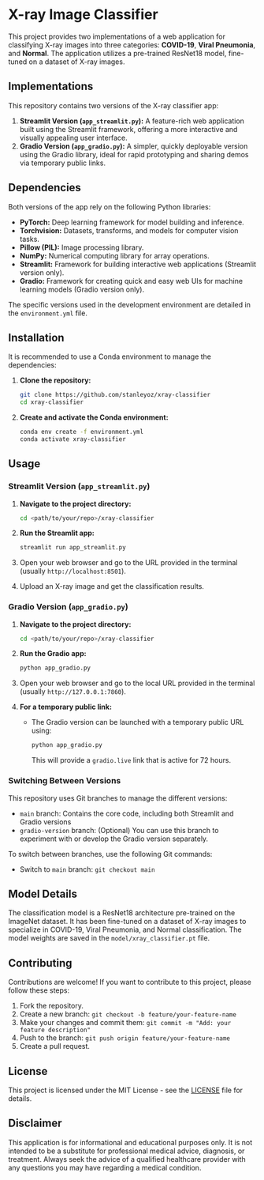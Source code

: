 # X-ray Image Classifier

This project provides two implementations of a web application for classifying X-ray images into three categories: **COVID-19**, **Viral Pneumonia**, and **Normal**. The application utilizes a pre-trained ResNet18 model, fine-tuned on a dataset of X-ray images.

## Implementations

This repository contains two versions of the X-ray classifier app:

1.  **Streamlit Version (`app_streamlit.py`):** A feature-rich web application built using the Streamlit framework, offering a more interactive and visually appealing user interface.
2.  **Gradio Version (`app_gradio.py`):** A simpler, quickly deployable version using the Gradio library, ideal for rapid prototyping and sharing demos via temporary public links.

## Dependencies

Both versions of the app rely on the following Python libraries:

*   **PyTorch:** Deep learning framework for model building and inference.
*   **Torchvision:** Datasets, transforms, and models for computer vision tasks.
*   **Pillow (PIL):** Image processing library.
*   **NumPy:** Numerical computing library for array operations.
*   **Streamlit:** Framework for building interactive web applications (Streamlit version only).
*   **Gradio:** Framework for creating quick and easy web UIs for machine learning models (Gradio version only).

The specific versions used in the development environment are detailed in the `environment.yml` file.

## Installation

It is recommended to use a Conda environment to manage the dependencies:

1.  **Clone the repository:**

    ```bash
    git clone https://github.com/stanleyoz/xray-classifier
    cd xray-classifier
    ```

2.  **Create and activate the Conda environment:**

    ```bash
    conda env create -f environment.yml
    conda activate xray-classifier
    ```

## Usage

### Streamlit Version (`app_streamlit.py`)

1.  **Navigate to the project directory:**

    ```bash
    cd <path/to/your/repo>/xray-classifier
    ```

2.  **Run the Streamlit app:**

    ```bash
    streamlit run app_streamlit.py
    ```

3.  Open your web browser and go to the URL provided in the terminal (usually `http://localhost:8501`).

4.  Upload an X-ray image and get the classification results.

### Gradio Version (`app_gradio.py`)

1.  **Navigate to the project directory:**

    ```bash
    cd <path/to/your/repo>/xray-classifier
    ```

2.  **Run the Gradio app:**

    ```bash
    python app_gradio.py
    ```

3.  Open your web browser and go to the local URL provided in the terminal (usually `http://127.0.0.1:7860`).

4.  **For a temporary public link:**
    *   The Gradio version can be launched with a temporary public URL using:

        ```bash
        python app_gradio.py
        ```

        This will provide a `gradio.live` link that is active for 72 hours.

### Switching Between Versions

This repository uses Git branches to manage the different versions:

*   `main` branch: Contains the core code, including both Streamlit and Gradio versions
*   `gradio-version` branch: (Optional) You can use this branch to experiment with or develop the Gradio version separately.

To switch between branches, use the following Git commands:

*   Switch to `main` branch: `git checkout main`

## Model Details

The classification model is a ResNet18 architecture pre-trained on the ImageNet dataset. It has been fine-tuned on a dataset of X-ray images to specialize in COVID-19, Viral Pneumonia, and Normal classification. The model weights are saved in the `model/xray_classifier.pt` file.

## Contributing

Contributions are welcome! If you want to contribute to this project, please follow these steps:

1.  Fork the repository.
2.  Create a new branch: `git checkout -b feature/your-feature-name`
3.  Make your changes and commit them: `git commit -m "Add: your feature description"`
4.  Push to the branch: `git push origin feature/your-feature-name`
5.  Create a pull request.

## License

This project is licensed under the MIT License - see the [LICENSE](LICENSE) file for details.

## Disclaimer

This application is for informational and educational purposes only. It is not intended to be a substitute for professional medical advice, diagnosis, or treatment. Always seek the advice of a qualified healthcare provider with any questions you may have regarding a medical condition.
